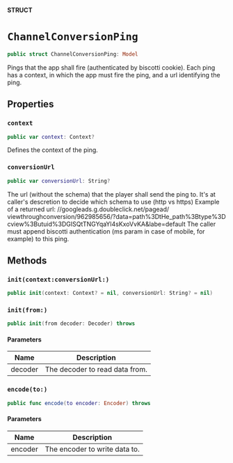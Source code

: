 **STRUCT**

# `ChannelConversionPing`

```swift
public struct ChannelConversionPing: Model
```

Pings that the app shall fire (authenticated by biscotti cookie). Each ping has a context, in which the app must fire the ping, and a url identifying the ping.

## Properties
### `context`

```swift
public var context: Context?
```

Defines the context of the ping.

### `conversionUrl`

```swift
public var conversionUrl: String?
```

The url (without the schema) that the player shall send the ping to. It's at caller's descretion to decide which schema to use (http vs https) Example of a returned url: //googleads.g.doubleclick.net/pagead/ viewthroughconversion/962985656/?data=path%3DtHe_path%3Btype%3D cview%3Butuid%3DGISQtTNGYqaYl4sKxoVvKA&labe=default The caller must append biscotti authentication (ms param in case of mobile, for example) to this ping.

## Methods
### `init(context:conversionUrl:)`

```swift
public init(context: Context? = nil, conversionUrl: String? = nil)
```

### `init(from:)`

```swift
public init(from decoder: Decoder) throws
```

#### Parameters

| Name | Description |
| ---- | ----------- |
| decoder | The decoder to read data from. |

### `encode(to:)`

```swift
public func encode(to encoder: Encoder) throws
```

#### Parameters

| Name | Description |
| ---- | ----------- |
| encoder | The encoder to write data to. |